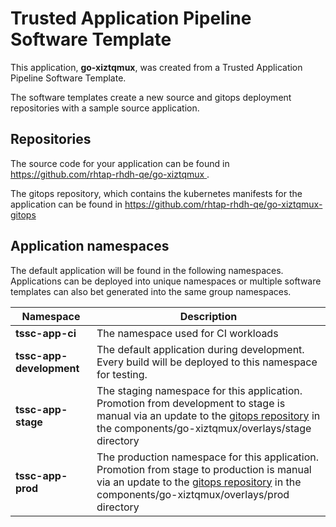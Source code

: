 # Trusted Application Pipeline Software Template

This application, **go-xiztqmux**, was created from a Trusted Application Pipeline Software Template.

The software templates create a new source and gitops deployment repositories with a sample source application. 

## Repositories

The source code for your application can be found in [https://github.com/rhtap-rhdh-qe/go-xiztqmux ](https://github.com/rhtap-rhdh-qe/go-xiztqmux ).
 
The gitops repository, which contains the kubernetes manifests for the application can be found in 
[https://github.com/rhtap-rhdh-qe/go-xiztqmux-gitops ](https://github.com/rhtap-rhdh-qe/go-xiztqmux-gitops ) 

## Application namespaces 

The default application will be found in the following namespaces. Applications can be deployed into unique namespaces or multiple software templates can also bet generated into the same group namespaces.  

|  Namespace   |  Description   |  
| -------- | -------- |
| **tssc-app-ci** | The namespace used for CI workloads |
| **tssc-app-development** | The default application during development. Every build will be deployed to this namespace for testing. |
| **tssc-app-stage** | The staging namespace for this application. Promotion from development to stage is manual via an update to the [gitops repository](https://github.com/rhtap-rhdh-qe/go-xiztqmux-gitops ) in the components/go-xiztqmux/overlays/stage directory |
| **tssc-app-prod** | The production namespace for this application. Promotion from stage to production is manual via an update to the [gitops repository](https://github.com/rhtap-rhdh-qe/go-xiztqmux-gitops ) in the components/go-xiztqmux/overlays/prod directory |